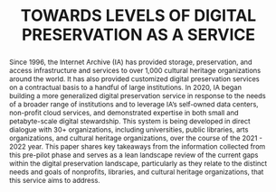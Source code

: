 ---
abstract: 'Since 1996, the Internet Archive (IA) has provided storage, preservation,
  and access infrastructure and services to over 1,000 cultural heritage organizations
  around the world. It has also provided customized digital preservation services
  on a contractual basis to a handful of large institutions. In 2020, IA began building
  a more generalized digital preservation service in response to the needs of a broader
  range of institutions and to leverage IA’s self-owned data centers, non-profit cloud
  services, and demonstrated expertise in both small and petabyte-scale digital stewardship.
  This system is being developed in direct dialogue with 30+ organizations, including
  universities, public libraries, arts organizations, and cultural heritage organizations,
  over the course of the 2021 - 2022 year. This paper shares key takeaways from the
  information collected from this pre-pilot phase and serves as a lean landscape review
  of the current gaps within the digital preservation landscape, particularly as they
  relate to the distinct needs and goals of nonprofits, libraries, and cultural heritage
  organizations, that this service aims to address.

  '
creators:
- Bailey, Jefferson
- Lee, Peggy
date: null
document_url: https://services.phaidra.univie.ac.at/api/object/o:1424934/download
grand_parent: iPRES
institutions:
- Internet Archive
keywords:
- digital preservation
- product development
- archives
- open infrastructure
- sustainability
landing_page_url: https://phaidra.univie.ac.at/o:1424934
language: eng
layout: publication
license: CC BY 4.0 International
notes_url: null
parent: iPRES 2021
presentation_url: null
publication_type: paper
size: 148076
source_name: iPRES
title: TOWARDS LEVELS OF DIGITAL PRESERVATION AS A SERVICE
year: 2021
---